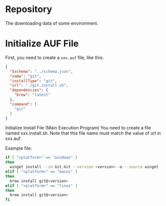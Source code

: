 # Repository
The downloading data of some environment.

# Initialize AUF File

First, you need to create a `xxx.auf` file, like this:

```json
{
  "$schema": "../schema.json",
  "name": "git",
  "installType": "git",
  "url": "./git.install.sh",
  "dependencies": {
    "brew": "latest"
  },
  "command": [
    "git"
  ]
}
```

Initialize Install File (Main Execution Program)
You need to create a file named xxx.install.sh. Note that this file name must match the value of url in xxx.auf.

Example file:

```sh
if [ "<platform>" == "windows" ]
then
  winget install --id Git.Git --version <version> -e --source winget
elif [ "<platform>" == "macos" ]
then
  brew install git@<version>
elif [ "<platform>" == "linux" ]
then
  brew install git@<version>
fi

```


